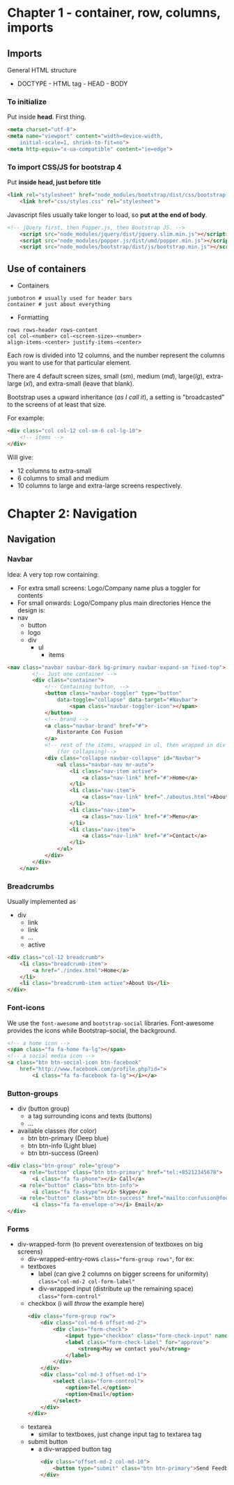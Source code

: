 # Chapter 1 - container, row, columns, imports

## Imports
General HTML structure
- DOCTYPE - HTML tag - HEAD - BODY
### To initialize
Put inside **head**. First thing.
```html
<meta charset="utf-8">
<meta name="viewport" content="width=device-width,
    initial-scale=1, shrink-to-fit=no">
<meta http-equiv="x-ua-compatible" content="ie=edge">
```
### To import CSS/JS for bootstrap 4
Put **inside head, just before title**
```html
<link rel="stylesheet" href="node_modules/bootstrap/dist/css/bootstrap.min.css">
    <link href="css/styles.css" rel="stylesheet">
```
Javascript files usually take longer to load, so **put at the end of body**.
```html
<!-- jQuery first, then Popper.js, then Bootstrap JS. -->
    <script src="node_modules/jquery/dist/jquery.slim.min.js"></script>
    <script src="node_modules/popper.js/dist/umd/popper.min.js"></script>
    <script src="node_modules/bootstrap/dist/js/bootstrap.min.js"></script>
```
## Use of containers
- Containers
```
jumbotron # usually used for header bars
container # just about everything
```
- Formatting
```
rows rows-header rows-content 
col col-<number> col-<screen-size>-<number>
align-items-<center> justify-items-<center>
```
Each row is divided into 12 columns, and the number represent the columns you want to use for that particular element.

There are 4 default screen sizes, small (*sm*), medium (*md*), large(*lg*), extra-large (*xl*), and extra-small (leave that blank).

Bootstrap uses a upward inheritance (*as I call it*), a setting is "broadcasted" to the screens of at least that size.

For example:
```html
<div class="col col-12 col-sm-6 col-lg-10">
    <!-- items -->
</div>
```
Will give:
- 12 columns to extra-small
- 6 columns to small and medium
- 10 columns to large and extra-large
screens respectively.

# Chapter 2: Navigation
## Navigation
### Navbar
Idea: A very top row containing:
- For extra small screens: Logo/Company name plus a toggler for contents
- For small onwards: Logo/Company plus main directories
Hence the design is:
- nav
    - button
    - logo
    - div
        - ul
            - items

```html
<nav class="navbar navbar-dark bg-primary navbar-expand-sm fixed-top">
        <!-- Just one container -->
        <div class="container">
            <!-- Containing button, -->
            <button class="navbar-toggler" type="button"
                data-toggle="collapse" data-target="#Navbar">
                    <span class="navbar-toggler-icon"></span> 
            </button>
            <!-- brand -->
            <a class="navbar-brand" href="#">
                Ristorante Con Fusion
            </a>
            <!-- rest of the items, wrapped in ul, then wrapped in div
                (for collapsing)-->
            <div class="collapse navbar-collapse" id="Navbar">
                <ul class="navbar-nav mr-auto">
                    <li class="nav-item active">
                        <a class="nav-link" href="#">Home</a>
                    </li>
                    <li class="nav-item">
                        <a class="nav-link" href="./aboutus.html">About</a>
                    </li>
                    <li class="nav-item">
                        <a class="nav-link" href="#">Menu</a>
                    </li>
                    <li class="nav-item">
                        <a class="nav-link" href="#">Contact</a>
                    </li>
                </ul>
            </div>
        </div>
    </nav>
```
### Breadcrumbs
Usually implemented as 
- div
    - link
    - link
    - ...
    - active
```html
<div class="col-12 breadcrumb">
    <li class="breadcrumb-item">
        <a href="./index.html">Home</a>
    </li>
    <li class="breadcrumb-item active">About Us</li>
</div>
```
### Font-icons
We use the ```font-awesome``` and ```bootstrap-social``` libraries.
Font-awesome provides the icons while Bootstrap-social, the background.
```html
<!-- a home icon -->
<span class="fa fa-home fa-lg"></span>
<!-- a social media icon -->
<a class="btn btn-social-icon btn-facebook" 
    href="http://www.facebook.com/profile.php?id=">
        <i class="fa fa-facebook fa-lg"></i></a>
```
### Button-groups
- div (button group)
    - a tag surrounding icons and texts (buttons)
    - ...
- available classes (for color)
    - btn btn-primary (Deep blue)
    - btn btn-info (Light blue)
    - btn btn-success (Green)
```html
<div class="btn-group" role="group">
    <a role="button" class="btn btn-primary" href="tel:+85212345678">
        <i class="fa fa-phone"></i> Call</a>
    <a role="button" class="btn btn-info">
        <i class="fa fa-skype"></i> Skype</a>
    <a role="button" class="btn btn-success" href="mailto:confusion@food.net">
        <i class="fa fa-envelope-o"></i> Email</a>
</div>
```

### Forms
- div-wrapped-form (to prevent overextension of textboxes on big screens)
    - div-wrapped-entry-rows ```class="form-group rows"```, for ex: 
    - textboxes
        - label (can give 2 columns on bigger screens for uniformity)
        ```class="col-md-2 col-form-label"```
        - div-wrapped input (distribute up the remaining space)
        ```class="form-control"```
    - checkbox (i will *throw* the example here)
        ```html
        <div class="form-group row">
            <div class="col-md-6 offset-md-2">
                <div class="form-check">
                    <input type="checkbox" class="form-check-input" name="approve" id="approve" value="">
                    <label class="form-check-label" for="approve">
                        <strong>May we contact you?</strong>
                    </label>
                </div>
            </div>
            <div class="col-md-3 offset-md-1">
                <select class="form-control">
                    <option>Tel.</option>
                    <option>Email</option>
                </select>
            </div>
        </div>
        ```
    - textarea
        - similar to textboxes, just change input tag to textarea tag
    - submit button
        - a div-wrapped button tag
        ```html
            <div class="offset-md-2 col-md-10">
                <button type="submit" class="btn btn-primary">Send Feedback</button>
            </div>
        ```

